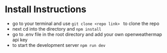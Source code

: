 # Install Instructions

* go to your terminal and use ```git clone <repo link> ``` to clone the repo
* next cd into the directory and ```npm install```
* go to .env file in the root directory and add your own openweathermap api key
* to start the development server ```npm run dev``` 
 
